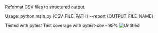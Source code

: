 Reformat CSV files to structured output. 

Usage:
python main.py {CSV_FILE_PATH} --report {OUTPUT_FILE_NAME}

Tested with pytest
Test coverage with pytest-cov - 99%
![Untitled](https://github.com/user-attachments/assets/48df8b2a-7e6a-4628-a37f-1f5d37c25609)
